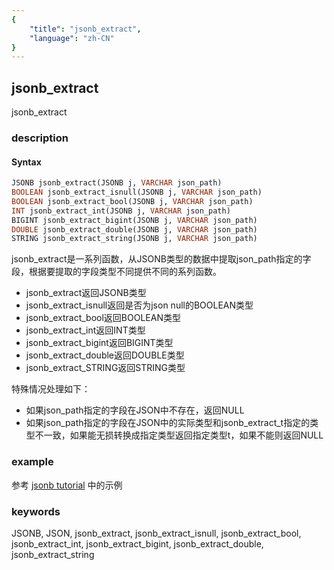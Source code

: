 ```yaml
---
{
    "title": "jsonb_extract",
    "language": "zh-CN"
}
---
```


<!-- 
Licensed to the Apache Software Foundation (ASF) under one
or more contributor license agreements.  See the NOTICE file
distributed with this work for additional information
regarding copyright ownership.  The ASF licenses this file
to you under the Apache License, Version 2.0 (the
"License"); you may not use this file except in compliance
with the License.  You may obtain a copy of the License at

  http://www.apache.org/licenses/LICENSE-2.0

Unless required by applicable law or agreed to in writing,
software distributed under the License is distributed on an
"AS IS" BASIS, WITHOUT WARRANTIES OR CONDITIONS OF ANY
KIND, either express or implied.  See the License for the
specific language governing permissions and limitations
under the License.
-->

## jsonb_extract

jsonb_extract

### description
#### Syntax

```sql
JSONB jsonb_extract(JSONB j, VARCHAR json_path)
BOOLEAN jsonb_extract_isnull(JSONB j, VARCHAR json_path)
BOOLEAN jsonb_extract_bool(JSONB j, VARCHAR json_path)
INT jsonb_extract_int(JSONB j, VARCHAR json_path)
BIGINT jsonb_extract_bigint(JSONB j, VARCHAR json_path)
DOUBLE jsonb_extract_double(JSONB j, VARCHAR json_path)
STRING jsonb_extract_string(JSONB j, VARCHAR json_path)
```

jsonb_extract是一系列函数，从JSONB类型的数据中提取json_path指定的字段，根据要提取的字段类型不同提供不同的系列函数。
- jsonb_extract返回JSONB类型
- jsonb_extract_isnull返回是否为json null的BOOLEAN类型
- jsonb_extract_bool返回BOOLEAN类型
- jsonb_extract_int返回INT类型
- jsonb_extract_bigint返回BIGINT类型
- jsonb_extract_double返回DOUBLE类型
- jsonb_extract_STRING返回STRING类型

特殊情况处理如下：
- 如果json_path指定的字段在JSON中不存在，返回NULL
- 如果json_path指定的字段在JSON中的实际类型和jsonb_extract_t指定的类型不一致，如果能无损转换成指定类型返回指定类型t，如果不能则返回NULL

### example

参考 [jsonb tutorial](../../sql-reference/Data-Types/JSONB.md) 中的示例

### keywords
JSONB, JSON, jsonb_extract, jsonb_extract_isnull, jsonb_extract_bool, jsonb_extract_int, jsonb_extract_bigint, jsonb_extract_double, jsonb_extract_string

